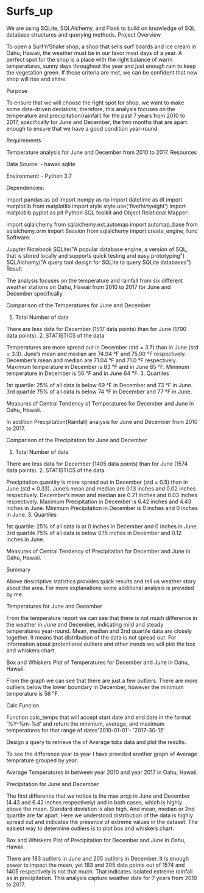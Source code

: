 # Surfs_up
We are using SQLite, SQLAlchemy, and Flask to build on knowledge of SQL database structures and querying methods.
Project Overview

To open a Surf’n’Shake shop, a shop that sells surf boards and ice cream in Oahu, Hawaii, the weather must be in our favor most days of a year. A perfect spot for the shop is a place with the right balance of warm temperatures, sunny days throughout the year and just enough rain to keep the vegetation green. If those criteria are met, we can be confident that new shop will rise and shine.

Purpose

To ensure that we will choose the right spot for shop, we want to make some data-driven decisions; therefore, this analysis focuses on the temperature and precipitation(rainfall) for the past 7 years from 2010 to 2017, specifically for June and December, the two months that are apart enough to ensure that we have a good condition year-round.

Requirements

Temperature analysis for June and December from 2010 to 2017.
Resources

Data Source: - hawaii.sqlite

Environment: - Python 3.7

Dependencies:

import pandas as pd
import numpy as np
import datetime as dt
import matplotlib
from matplotlib import style
style.use('fivethirtyeight')
import matplotlib.pyplot as plt
Python SQL toolkit and Object Relational Mapper:

import sqlalchemy
from sqlalchemy.ext.automap import automap_base
from sqlalchemy.orm import Session
from sqlalchemy import create_engine, func
Software:

Jupyter Notebook
SQLite("A popular database engine, a version of SQL, that is stored locally and supports quick testing and easy prototyping")
SQLAlchemy("A query tool design for SQLite to query SQLite databases")
Result

The analysis focuses on the temperature and rainfall from six different weather stations on Oahu, Hawaii from 2010 to 2017 for June and December specifically.

Comparison of the Temperatures for June and December

1. Total Number of data

There are less data for December (1517 data points) than for June (1700 data points).
2. STATISTICS of the data

Temperatures are more spread out in December (std = 3.7) than in June (std = 3.3).
June’s mean and median are 74.94 °F and 75.00 °F respectively.
December’s mean and median are 71.04 °F and 71.0 °F respectively.
Maximum temperature in December is 83 °F and in June 85 °F.
Minimum temperature in December is 56 °F and in June 64 °F.
3. Quartiles

1st quartile: 25% of all data is below 69 °F in December and 73 °F in June.
3rd quartile 75% of all data is below 74 °F in December and 77 °F in June.


Measures of Central Tendency of Temperatures for December and June in Oahu, Hawaii.

In addition Precipitation(Rainfall) analysis for June and December from 2010 to 2017.

Comparison of the Precipitation for June and December

1. Total Number of data

There are less data for December (1405 data points) than for June (1574 data points).
2. STATISTICS of the data

Precipitation quantity is more spread out in December (std = 0.5) than in June (std = 0.33).
June’s mean and median are 0.13 inches and 0.02 inches respectively.
December’s mean and median are 0.21 inches and 0.03 inches respectively.
Maximum Precipitation in December is 6.42 inches and 4.43 inches in June.
Minimum Precipitation in December is 0 inches and 0 inches in June.
3. Quartiles

1st quartile: 25% of all data is at 0 inches in December and 0 inches in June.
3rd quartile 75% of all data is below 0.15 inches in December and 0.12 inches in June.


Measures of Central Tendency of Precipitation for December and June in Oahu, Hawaii.

Summary

Above descriptive statistics provides quick results and tell us weather story about the area. For more explanations some additional analysis is provided by me.

Temperatures for June and December

From the temperature report we can see that there is not much difference in the weather in June and December, indicating mild and steady temperatures year-round. Mean, median and 2nd quartile data are closely together. It means that distribution of the data is not spread out. For information about protentional outliers and other trends we will plot the box and whiskers chart.



Box and Whiskers Plot of Temperatures for December and June in Oahu, Hawaii.

From the graph we can see that there are just a few outliers. There are more outliers below the lower boundary in December, however the minimum temperature is 56 °F.

Calc Funcion

Function calc_temps that will accept start date and end date in the format '%Y-%m-%d' and return the minimum, average, and maximum temperatures for that range of dates'2010-01-01'- '2017-30-12'

Design a query to retrieve the of Average tobs data and plot the results.

To see the difference year to year I have provided another graph of Average temprature grouped by year.



Average Temperatures in between year 2010 and year 2017 in Oahu, Hawaii.

Precipitation for June and December

The first difference that we notice is the max prcp in June and December (4.43 and 6.42 inches respectively) and in both cases, which is highly above the mean. Standard deviation is also high. And mean, median or 2nd quartile are far apart. Here we understood distribution of the data is highly spread out and indicates the presence of extreme values in the dataset. The easiest way to determine outliers is to plot box and whiskers chart.



Box and Whiskers Plot of Precipitation for December and June in Oahu, Hawaii.

There are 183 outliers in June and 205 outliers in December.
It is enough power to impact the mean, yet 183 and 205 data points out of 1574 and 1405 respectively is not that much.
That indicates isolated extreme rainfall as in precipitation.
This analysis capture weather data for 7 years from 2010 to 2017.
